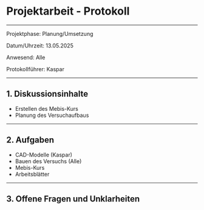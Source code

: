 # Projektarbeit - Protokoll

---

Projektphase: Planung/Umsetzung

Datum/Uhrzeit: 13.05.2025

Anwesend: Alle

Protokollführer: Kaspar

---

## 1. Diskussionsinhalte

- Erstellen des Mebis-Kurs
- Planung des Versuchaufbaus

---

## 2. Aufgaben

- CAD-Modelle (Kaspar)
- Bauen des Versuchs (Alle)
- Mebis-Kurs
- Arbeitsblätter

---

## 3. Offene Fragen und Unklarheiten
